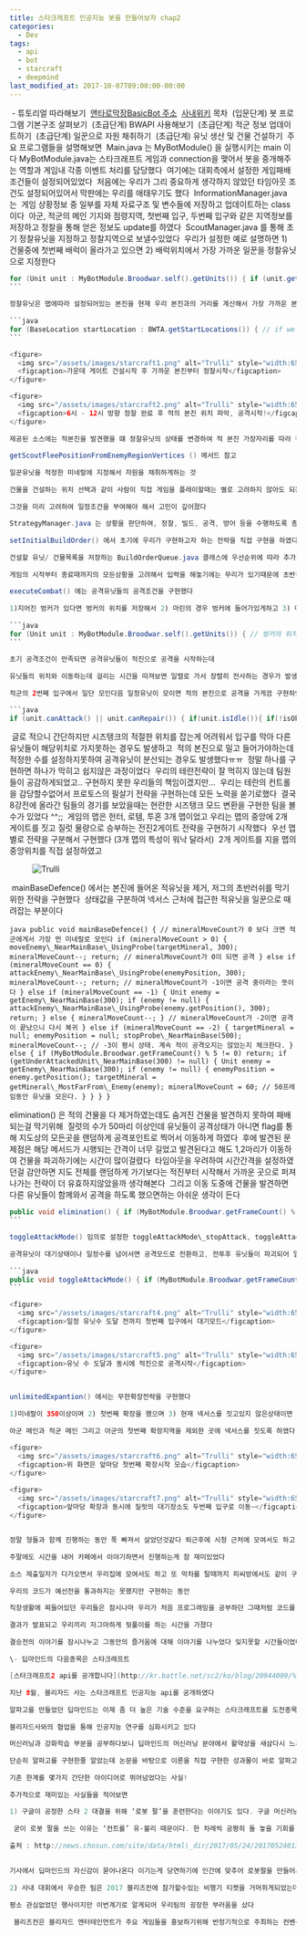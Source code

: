 ```yaml
---
title: 스타크래프트 인공지능 봇을 만들어보자 chap2
categories:
  - Dev
tags:
  - api
  - bot
  - starcraft
  - deepmind
last_modified_at: 2017-10-07T09:00:00-00:00
---
```


 \- 튜토리얼 따라해보기
​
[앤타로막장](https://github.com/parksunwoo/makjangProject/tree/sw/JAVA/BasicBot)[BasicBot 주소](https://github.com/parksunwoo/makjangProject/tree/sw/JAVA/BasicBot) 
​
[사내위키](https://github.com/SamsungSDS-Contest/2017Guide/wiki/TutorialLevel0Bot_JAVA) 목차
​
(입문단계) 봇 프로그램 기본구조 살펴보기
​
(초급단계) BWAPI 사용해보기
​
(초급단계) 적군 정보 업데이트하기
​
(초급단계) 일꾼으로 자원 채취하기
​
(초급단계) 유닛 생산 및 건물 건설하기
​
주요 프로그램들을 설명해보면
​
Main.java 는 MyBotModule() 을 실행시키는 main 이다
​
MyBotModule.java는 스타크래프트 게임과 connection을 맺어서 봇을 중개해주는 역할과 게임내 각종 이벤트 처리를 담당했다
​
여기에는 대회측에서 설정한 게임패배조건들이 설정되어있었다
​
처음에는 우리가 그리 중요하게 생각하지 않았던 타임아웃 조건도 설정되어있어서 막판에는 우리를 애태우기도 했다
​
InformationManager.java 는
​
게임 상황정보 중 일부를 자체 자료구조 및 변수들에 저장하고 업데이트하는 class 이다
​
아군, 적군의 메인 기지와 점령지역, 첫번째 입구, 두번째 입구와 같은 지역정보를 저장하고 정찰을 통해 얻은 정보도 update를 하였다
​
ScoutManager.java 를 통해  초기 정찰유닛을 지정하고 정찰지역으로 보낼수있었다
​
우리가 설정한 예로 설명하면 1) 건물중에 첫번째 배럭이 올라가고 있으면  2) 배럭위치에서 가장 가까운 일꾼을 정찰유닛으로 지정한다
​
```java
for (Unit unit : MyBotModule.Broodwar.self().getUnits()) { if (unit.getType() == UnitType.Terran\_Barracks && unit.getType().isBuilding() == true && unit.getType().isResourceDepot() == false) { firstBuilding = unit; break; } } if (firstBuilding != null) { // grab the closest worker to the first building to send to scout Unit unit = SwWorkerManager.Instance().getClosestMineralWorkerTo(firstBuilding.getPosition()); // if we find a worker (which we should) add it to the scout units // 정찰 나갈 일꾼이 없으면, 아무것도 하지 않는다 if (unit != null) { // set unit as scout unit currentScoutUnit = unit; WorkerManager.Instance().setScoutWorker(currentScoutUnit); } }
​```
  
정찰유닛은 맵에따라 설정되어있는 본진을 현재 우리 본진과의 거리를 계산해서 가장 가까운 본진부터 순차적으로 정찰을 시작한다
​
```java
for (BaseLocation startLocation : BWTA.getStartLocations()) { // if we haven't explored it yet (방문했었던 곳은 다시 가볼 필요 없음) if (MyBotModule.Broodwar.isExplored(startLocation.getTilePosition()) == false) { // GroundDistance 를 기준으로 가장 가까운 곳으로 선정 tempDistance = (double)(InformationManager.Instance() .getMainBaseLocation(MyBotModule.Broodwar.self()).getGroundDistance(startLocation) + 0.5); if (tempDistance > 0 && tempDistance < closestDistance) { closestBaseLocation = startLocation; closestDistance = tempDistance; } } } if (closestBaseLocation != null) { // assign a scout to go scout it commandUtil.move(currentScoutUnit, closestBaseLocation.getPosition()); currentScoutTargetBaseLocation = closestBaseLocation; }
​```

<figure>
  <img src="/assets/images/starcraft1.png" alt="Trulli" style="width:650, height:516">
  <figcaption>가운데 게이트 건설시작 후 가까운 본진부터 정찰시작</figcaption>
</figure>

<figure>
  <img src="/assets/images/starcraft2.png" alt="Trulli" style="width:650, height:516">
  <figcaption>6시 - 12시 방향 정찰 완료 후 적의 본진 위치 파악, 공격시작!</figcaption>
</figure>
​
제공된 소스에는 적본진을 발견했을 떄 정찰유닛의 상태를 변경하여 적 본진 가장자리를 따라 정찰을 할수도 있었다(정찰유닛이 죽을때까지?)
​
getScoutFleePositionFromEnemyRegionVertices () 메서드 참고
​
일꾼유닛을 적정한 미네랄에 지정해서 자원을 채취하게하는 것
​
건물을 건설하는 위치 선택과 같이 사람이 직접 게임을 플레이할때는 별로 고려하지 않아도 되는부분들이 인공지능 봇의 경우
​
그것을 미리 고려하여 일정조건을 부여해야 해서 고민이 깊어졌다
​
StrategyManager.java 는 상황을 판단하여, 정찰, 빌드, 공격, 방어 등을 수행하도록 총괄 지휘를 하는 class 이다
​
setInitialBuildOrder() 에서 초기에 우리가 구현하고자 하는 전략을 직접 구현을 하였다
​
건설할 유닛/ 건물목록을 저장하는 BuildOrderQueue.java 클래스에 우선순위에 따라 추가를 해놓으면 우선순위에 맞추어서 일꾼과 건물을 생산하였다
​
게임의 시작부터 종료때까지의 모든상황을 고려해서 입력을 해놓기에는 무리가 있기때문에 초반전략만 구현했다
​
executeCombat() 에는 공격유닛들의 공격조건을 구현했다
​
1)지어진 벙커가 있다면 벙커의 위치를 저장해서 2) 마린의 경우 벙커에 들어가있게하고 3) 메딕의 경우 마린 근처에 머물고 4) 탱크는 첫번째입구에서 시즈모드상태로 대기를 하도록 하였다
​
```java
for (Unit unit : MyBotModule.Broodwar.self().getUnits()) { // 벙커의 위치를 저장 if (unit.getType() == UnitType.Terran\_Bunker && unit.isCompleted()) { bunker = unit; } // 마린의 경우 벙커에 들어가있거나 주위에 있도록 if (unit.getType() == UnitType.Terran\_Marine && unit.isIdle()){ marine = unit; if (bunker != null && bunker.getSpaceRemaining() != 0){ commandUtil.rightClick(marine, bunker); }else { commandUtil.attackMove(marine, firstChokePoint.getPoint()); } // 메딕의 경우 마린근처에 머물도록 }else if(unit.getType() == UnitType.Terran\_Medic && unit.isIdle()) { medic = unit; if(marine != null){ commandUtil.move(medic, marine.getPosition()); }else{ commandUtil.move(medic, firstChokePoint.getPoint()); } // 시즈탱크는 첫번째길목에서 시즈모드로 대기 }else if(unit.getType() == UnitType.Terran\_Siege\_Tank\_Tank\_Mode){ tank = unit; commandUtil.attackMove(tank, tankPosition); if(tank.getPoint().getDistance(tankPosition) < 50){ tank.useTech(TechType.Tank\_Siege\_Mode); } } }
​```
  
초기 공격조건이 만족되면 공격유닛들이 적진으로 공격을 시작하는데
​
유닛들의 위치와 이동하는데 걸리는 시간을 따져보면 일렬로 가서 장렬히 전사하는 경우가 발생하기에
​
적군의 2번째 입구에서 일단 모인다음 일정유닛이 모이면 적의 본진으로 공격을 가게끔 구현하였다

​```java
if (unit.canAttack() || unit.canRepair()) { if(unit.isIdle()){ if(!isOkAttackBaseLocation){ commandUtil.attackMove(unit, secondChokePointEnemey.getPoint()); if(MyBotModule.Broodwar.getUnitsInRadius(secondChokePointEnemey.getPoint(), 250).size() > 12){ isOkAttackBaseLocation = true; System.out.println("isOkAttackBaseLocation = true"); }else{ isOkAttackBaseLocation = false; System.out.println("isOkAttackBaseLocation = false"); commandUtil.attackMove(unit, secondChokePointEnemey.getPoint()); } }else{ commandUtil.attackMove(unit, targetBaseLocation.getPoint()); } } }
```
​
글로 적으니 간단하지만 시즈탱크의 적절한 위치를 잡는게 어려워서 입구를 막아 다른유닛들이 해당위치로 가지못하는 경우도 발생하고
​
적의 본진으로 밀고 들어가야하는데 적정한 수를 설정하지못하여 공격유닛이 분산되는 경우도 발생했다ㅠㅠ
​
정말 하나를 구현하면 하나가 막히고 쉽지않은 과정이었다 
​
우리의 테란전략이 잘 먹히지 않는데 팀원들이 공감하게되었고.. 구현하지 못한 우리들의 책임이겠지만...
​
우리는 테란의 컨트롤을 감당할수없어서 프로토스의 필살기 전략을 구현하는데 모든 노력을 쏟기로했다
​
결국 8강전에 올라간 팀들의 경기를 보았을때는 현란한 시즈탱크 모드 변환을 구현한 팀을 볼수가 있었다 ^^;;
​
게임의 맵은 헌터, 로템, 투혼 3개 맵이었고 우리는 맵의 중앙에 2개 게이트를 짓고 질럿 물량으로 승부하는 전진2게이트 전략을 구현하기 시작했다
​
우선 맵별로 전략을 구분해서 구현했다 (3개 맵의 특성이 워낙 달라서)
​
2개 게이트를 지을 맵의 중앙위치를 직접 설정하였고
​
<figure>
  <img src="/assets/images/starcraft3.png" alt="Trulli" style="width:650, height:516">
  <figcaption></figcaption>
</figure>

​
mainBaseDefence() 에서는 본진에 들어온 적유닛을 제거, 저그의 초반러쉬를 막기위한 전략을 구현했다
​
상태값을 구분하여 넥서스 근처에 접근한 적유닛을 일꾼으로 때려잡는 부분이다

​```java
public void mainBaseDefence() { // mineralMoveCount가 0 보다 크면 적군에게서 가장 먼 미네랄로 모인다 if (mineralMoveCount > 0) { moveEnemy\_NearMainBase\_UsingProbe(targetMineral, 300); mineralMoveCount--; return; // mineralMoveCount가 0이 되면 공격 } else if (mineralMoveCount == 0) { attackEnemy\_NearMainBase\_UsingProbe(enemyPosition, 300); mineralMoveCount--; return; // mineralMoveCount가 -1이면 공격 중이라는 뜻이다 } else if (mineralMoveCount == -1) { Unit enemy = getEnemy\_NearMainBase(300); if (enemy != null) { attackEnemy\_NearMainBase\_UsingProbe(enemy.getPosition(), 300); return; } else { mineralMoveCount--; } // mineralMoveCount가 -2이면 공격이 끝났으니 다시 복귀 } else if (mineralMoveCount == -2) { targetMineral = null; enemyPosition = null; stopProbe\_NearMainBase(500); mineralMoveCount--; // -3이 평시 상태. 계속 적이 공격오지는 않았는지 체크한다. } else { if (MyBotModule.Broodwar.getFrameCount() % 5 != 0) return; if (getUnderAttackedUnit\_NearMainBase(300) != null) { Unit enemy = getEnemy\_NearMainBase(300); if (enemy != null) { enemyPosition = enemy.getPosition(); targetMineral = getMineral\_MostFarFrom\_Enemy(enemy); mineralMoveCount = 60; // 50프레임동안 유닛을 모은다. } } } }
​```

elimination() 은 적의 건물을 다 제거하였는데도 숨겨진 건물을 발견하지 못하여 패배되는걸 막기위해
​
질럿의 수가 50마리 이상인데 유닛들이 공격상태가 아니면 flag를 통해 지도상의 모든곳을 랜덤하게 공격포인트로 찍어서 이동하게 하였다
​
후에 발견된 문제점은 해당 메서드가 시행되는 간격이 너무 길었고 발견된다고 해도 1,2마리가 이동하여 건물을 파괴하기에는 시간이 많이걸렸다
​
타임아웃을 우려하여 시간간격을 설정하였던걸 감안하면 지도 전체를 랜덤하게 가기보다는 적진부터 시작해서 가까운 곳으로 퍼져나가는 전략이 더 유효하지않았을까 생각해본다
​
그리고 이동 도중에 건물을 발견하면 다른 유닛들이 함께와서 공격을 하도록 했으면하는 아쉬운 생각이 든다
​
```java
public void elimination() { if (MyBotModule.Broodwar.getFrameCount() % 2701 != 0) return; if (!isElimination) { if (InformationManager.Instance().getUnitData(InformationManager.Instance().selfPlayer) .getNumUnits("Protoss\_Zealot") >= 50) { boolean noAttack = true; for (Unit u : MyBotModule.Broodwar.self().getUnits()) { if (u.isAttacking()) { noAttack = false; break; } } if (noAttack) { isElimination = true; } } } if (isElimination) { Random r = new Random(); int height = MyBotModule.Broodwar.mapHeight(); int width = MyBotModule.Broodwar.mapWidth(); int count = 0; for (Unit u : MyBotModule.Broodwar.self().getUnits()) { if (u.getType() == UnitType.Protoss\_Zealot) { count++; commandUtil.attackMove(u, new TilePosition(r.nextInt(width), r.nextInt(height)).toPosition()); if (count >= 30) return; } } } }
​```

toggleAttackMode() 임의로 설정한 toggleAttackMode\_stopAttack, toggleAttackMode\_startAttack 조건을 체크해서
​
공격유닛이 대기상태이나 일정수를 넘어서면 공격모드로 전환하고, 전투후 유닛들이 파괴되어 일정수 아래로 내려가면 다시 대기모드로 공수전환을 구현했다
​
```java
public void toggleAttackMode() { if (MyBotModule.Broodwar.getFrameCount() % 23 != 0) return; if (!isFirstExpantion) return; int idle = 0; for (Unit u : MyBotModule.Broodwar.self().getUnits()) { if (u.getType() == UnitType.Protoss\_Zealot && !u.isAttacking() && !u.isUnderAttack()) { if (BWTA.getGroundDistance(u.getTilePosition(), InformationManager.Instance() .getSecondChokePoint(InformationManager.Instance().selfPlayer).getPoint().toTilePosition()) <= 1000) idle++; } } if (idle <= toggleAttackMode\_stopAttack) isReadyAttack = false; else if (idle >= toggleAttackMode\_startAttack) isReadyAttack = true; } 
​```

<figure>
  <img src="/assets/images/starcraft4.png" alt="Trulli" style="width:650, height:516">
  <figcaption>일정 유닛수 도달 전까지 첫번째 입구에서 대기모드</figcaption>
</figure>

<figure>
  <img src="/assets/images/starcraft5.png" alt="Trulli" style="width:650, height:516">
  <figcaption>유닛 수 도달과 동시에 적진으로 공격시작</figcaption>
</figure>

​
unlimitedExpantion() 에서는 무한확장전략을 구현했다
​
1)미네랄이 350이상이며 2) 첫번째 확장을 했으며 3) 현재 넥서스를 짓고있지 않은상태이면
​
아군 메인과 적군 메인 그리고 아군의 첫번째 확장지역을 제외한 곳에 넥서스를 짓도록 하였다
​
<figure>
  <img src="/assets/images/starcraft6.png" alt="Trulli" style="width:650, height:516">
  <figcaption>위 화면은 앞마당 첫번째 확장시작 모습</figcaption>
</figure>

<figure>
  <img src="/assets/images/starcraft7.png" alt="Trulli" style="width:650, height:516">
  <figcaption>앞마당 확장과 동시에 질럿의 대기장소도 두번째 입구로 이동~</figcaption>
</figure>

​
정말 형들과 함께 진행하는 동안 푹 빠져서 살았던것같다 퇴근후에 시청 근처에 모여서도 하고
​
주말에도 시간을 내어 카페에서 이야기하면서 진행하는게 참 재미있었다
​
소스 제출일자가 다가오면서 우리집에 모여서도 하고 또 막차를 탈때까지 피씨방에서도 같이 구현을 했었다
​
우리의 코드가 예선전을 통과하지는 못했지만 구현하는 동안 
​
직장생활에 찌들어있던 우리들은 잠시나마 우리가 처음 프로그래밍을 공부하던 그때처럼 코드를 구현해보는 즐거움 속에 살았다
​
결과가 발표되고 우리끼리 자그마하게 뒷풀이를 하는 시간을 가졌다
​
결승전의 이야기를 잠시나누고 그동안의 즐거움에 대해 이야기를 나누었다 잊지못할 시간들이었다
​
\- 딥마인드의 다음종목은 스타크래프트
​
[스타크래프트2 api를 공개합니다](http://kr.battle.net/sc2/ko/blog/20944009/%EC%8A%A4%ED%83%80%ED%81%AC%EB%9E%98%ED%94%84%ED%8A%B8-ii-api%EB%A5%BC-%EA%B3%B5%EA%B0%9C%ED%95%A9%EB%8B%88%EB%8B%A4-2017-08-11)  : 기사보기
​
지난 8월, 블리자드 사는 스타크래프트 인공지능 api를 공개하였다
​
알파고를 만들었던 딥마인드는 이제 좀 더 높은 기술 수준을 요구하는 스타크래프트를 도전종목으로 택하고 
​
블리자드사와의 협업을 통해 인공지능 연구를 심화시키고 있다
​
머신러닝과 강화학습 부분을 공부하다보니 딥마인드의 머신러닝 분야에서 활약상을 새삼다시 느끼게되었다
​
단순히 알파고를 구현한줄 알았는데 논문을 바탕으로 이론을 직접 구현한 성과물이 바로 알파고였다
​
기존 한계를 몇가지 간단한 아이디어로 뛰어넘었다는 사실!
​
추가적으로 재미있는 사실들을 적어보면
​
1) 구글이 공정한 스타 2 대결을 위해 ‘로봇 팔’을 훈련한다는 이야기도 있다. 구글 머신러닝 연구팀을 이끄는 제프 딘은 지난해 3월 “현 시점에서 인공지능을 스타에 직접 접목할 경우 인간이 이기기는 매우 어려운데, 이는 컴퓨터가 인간보다 훨씬 많은 일을 동시에 소화하기 때문”이라며 “구글은 로봇 팔이라는 사람 팔 형태의 로봇을 만들어 훈련 중”이라고 밝혔다. 순다 피차이 구글 최고경영자(CEO)도 같은 해 5월 미국 캘리포니아주 마운틴뷰 쇼라인 엠피시어터에서 “구글은 머신러닝과 딥러닝을 활용해 로봇팔을 학습시키고 있다”고 말했다.
​
 굳이 로봇 팔을 쓰는 이유는 ‘컨트롤’ 유·불리 때문이다. 한 차례씩 공평히 돌 놓을 기회를 주고받는 턴제 게임인 바둑과는 달리, 스타는 컨트롤 면에서 인간이 훨씬 불리하다. 인간은 아무리 마우스를 빠르게 휘둘러도 서로 다른 두 지점을 한 번에 클릭하는 게 불가능하다. 하지만 컴퓨터는 내부 데이터 처리로 수십 군데를 동시에 클릭할 수 있다. 이 때문에 인간 프로게이머 분당 명령 횟수(APM)가 대개 300대 안팎인 반면, AI는 그 60~70배인 2만대에 달한다. 하지만 구글 딥마인드는 이와 같은 유리함을 버리고, 지성(知性)에 기반을 둔 전략과 전술만으로 인간을 상대하려 드는 것이다. 상당한 패기와 자신감이 엿보이는 대목이다.  
  
출처 : http://news.chosun.com/site/data/html\_dir/2017/05/24/2017052401387.html  
  
​
기사에서 딥마인드의 자신감이 묻어나온다 이기는게 당연하기에 인간에 맞추어 로봇팔을 만들어서 게임을 진행하겠다는 생각..
​
2) 사내 대회에서 우승한 팀은 2017 블리즈컨에 참가할수있는 비행기 티켓을 거머쥐게되었는데
​
평소 관심없었던 행사이지만 이번계기로 알게되어 우리팀의 굉장한 부러움을 샀다
​
 블리즈컨은 블리자드 엔터테인먼트가 주요 게임들을 홍보하기위해 반정기적으로 주최하는 컨벤션이다. 2005년 10월에 애너하임 컨벤션 센터에서 처음 열린 이후 계속 같은 장소에서 개최되고 있다. 컨벤션에서는 게임 관련 발표, 개발중인 신작과 게임 컨텐츠 미리보기, 블리자드 개발자와의 문답시간 등이 포함되어 있으며 다양한 블리자드 게임들을 체험할 수 있다. [위키백과](https://ko.wikipedia.org/wiki/%EB%B8%94%EB%A6%AC%EC%A6%88%EC%BB%A8)